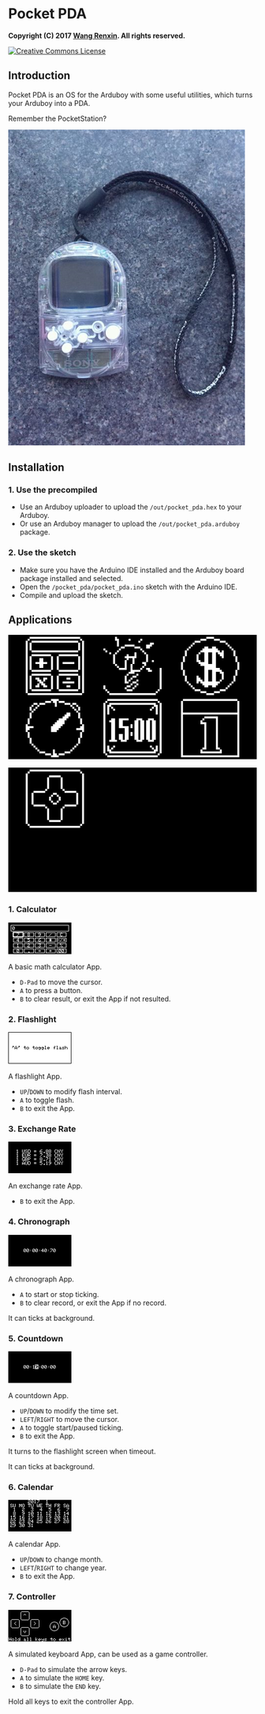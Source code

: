 # Pocket PDA

**Copyright (C) 2017 [Wang Renxin](https://github.com/paladin-t/). All rights reserved.**

<a rel="license" href="http://creativecommons.org/licenses/by-sa/4.0/"><img alt="Creative Commons License" style="border-width:0" src="https://i.creativecommons.org/l/by-sa/4.0/80x15.png" /></a>

## Introduction

Pocket PDA is an OS for the Arduboy with some useful utilities, which turns your Arduboy into a PDA.

Remember the PocketStation?

![](img/pocketstation.png)

## Installation

### 1. Use the precompiled

* Use an Arduboy uploader to upload the `/out/pocket_pda.hex` to your Arduboy.
* Or use an Arduboy manager to upload the `/out/pocket_pda.arduboy` package.

### 2. Use the sketch

* Make sure you have the Arduino IDE installed and the Arduboy board package installed and selected.
* Open the `/pocket_pda/pocket_pda.ino` sketch with the Arduino IDE.
* Compile and upload the sketch.

## Applications

![](img/run0.png)

![](img/run1.png)

### 1. Calculator

![](img/app_calc.png)

A basic math calculator App.

* `D-Pad` to move the cursor.
* `A` to press a button.
* `B` to clear result, or exit the App if not resulted.

### 2. Flashlight

![](img/app_light.png)

A flashlight App.

* `UP`/`DOWN` to modify flash interval.
* `A` to toggle flash.
* `B` to exit the App.

### 3. Exchange Rate

![](img/app_exchange.png)

An exchange rate App.

* `B` to exit the App.

### 4. Chronograph

![](img/app_chronograph.png)

A chronograph App.

* `A` to start or stop ticking.
* `B` to clear record, or exit the App if no record.

It can ticks at background.

### 5. Countdown

![](img/app_count.png)

A countdown App.

* `UP`/`DOWN` to modify the time set.
* `LEFT`/`RIGHT` to move the cursor.
* `A` to toggle start/paused ticking.
* `B` to exit the App.

It turns to the flashlight screen when timeout.

It can ticks at background.

### 6. Calendar

![](img/app_calendar.png)

A calendar App.

* `UP`/`DOWN` to change month.
* `LEFT`/`RIGHT` to change year.
* `B` to exit the App.

### 7. Controller

![](img/app_ctrl.png)

A simulated keyboard App, can be used as a game controller.

* `D-Pad` to simulate the arrow keys.
* `A` to simulate the `HOME` key.
* `B` to simulate the `END` key.

Hold all keys to exit the controller App.
